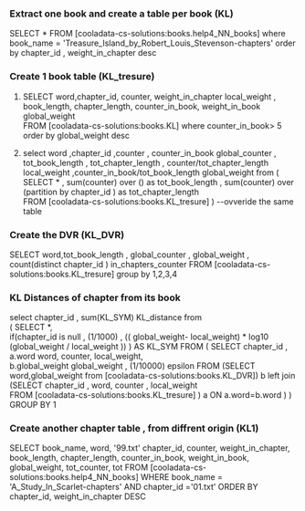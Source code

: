 ### Extract one book and create a  table per book (KL) ###
SELECT *  FROM [cooladata-cs-solutions:books.help4_NN_books]  where book_name = 'Treasure_Island_by_Robert_Louis_Stevenson-chapters' order by chapter_id , weight_in_chapter desc 	


### Create 1 book table (KL_tresure) ###
1) SELECT word,chapter_id, counter, weight_in_chapter local_weight , book_length, chapter_length, counter_in_book, weight_in_book  global_weight  
FROM [cooladata-cs-solutions:books.KL]  where counter_in_book> 5  order by global_weight desc 

2) select word	,chapter_id	,counter	, 	 	 	counter_in_book global_counter ,	 	tot_book_length	, tot_chapter_length , counter/tot_chapter_length	 local_weight ,counter_in_book/tot_book_length global_weight   from 
(
SELECT * , sum(counter)  over () as tot_book_length , sum(counter)  over (partition by chapter_id ) as tot_chapter_length  
          FROM [cooladata-cs-solutions:books.KL_tresure]  )  --ovveride the same table

### Create the DVR (KL_DVR) 
SELECT word,tot_book_length , global_counter , global_weight , count(distinct chapter_id ) in_chapters_counter  FROM [cooladata-cs-solutions:books.KL_tresure]  group by 1,2,3,4


### KL Distances of chapter from its book  ### 
select chapter_id , sum(KL_SYM) KL_distance from   
( SELECT
    *,  
    if(chapter_id is null ,  (1/1000) ,   (( global_weight- local_weight) * log10 (global_weight / local_weight ))   )  AS KL_SYM 
   FROM (
    SELECT
      chapter_id ,
      a.word word,
      counter,
      local_weight,     
      b.global_weight global_weight ,
        (1/10000)  epsilon  FROM 
(SELECT word,global_weight   from 
        [cooladata-cs-solutions:books.KL_DVR]) b
        left join        
        (SELECT chapter_id  , word, counter , local_weight             
      FROM
        [cooladata-cs-solutions:books.KL_tresure]   ) a 
     ON
      a.word=b.word )   )   
   GROUP BY
  1   

### Create another chapter table , from diffrent origin  (KL1) ### 
SELECT
  book_name,
  word,
  '99.txt' chapter_id,
  counter,
  weight_in_chapter,
  book_length,
  chapter_length,
  counter_in_book,
  weight_in_book,
  global_weight,
  tot_counter,
  tot
FROM
  [cooladata-cs-solutions:books.help4_NN_books]
WHERE
  book_name = 'A_Study_In_Scarlet-chapters'
  AND chapter_id ='01.txt'
ORDER BY
  chapter_id,
  weight_in_chapter DESC

 
